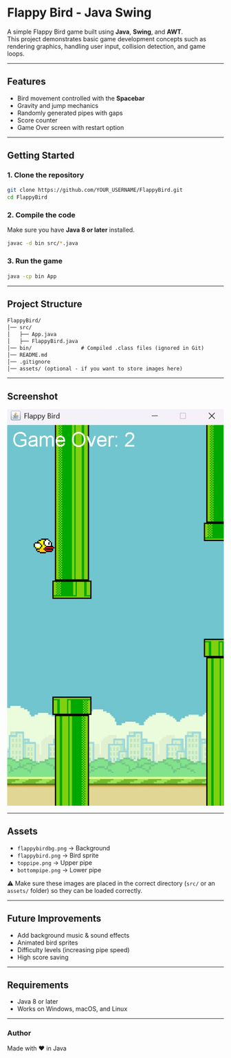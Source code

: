 # Flappy Bird - Java Swing

A simple Flappy Bird game built using **Java**, **Swing**, and **AWT**.  
This project demonstrates basic game development concepts such as rendering graphics, handling user input, collision detection, and game loops.

---

## Features
- Bird movement controlled with the **Spacebar**  
- Gravity and jump mechanics  
- Randomly generated pipes with gaps  
- Score counter  
- Game Over screen with restart option  

---

## Getting Started

### 1. Clone the repository
```bash
git clone https://github.com/YOUR_USERNAME/FlappyBird.git
cd FlappyBird
```

### 2. Compile the code
Make sure you have **Java 8 or later** installed.  
```bash
javac -d bin src/*.java
```

### 3. Run the game
```bash
java -cp bin App
```

---

## Project Structure
```
FlappyBird/
│── src/
│   ├── App.java
│   ├── FlappyBird.java
│── bin/                # Compiled .class files (ignored in Git)
│── README.md
│── .gitignore
│── assets/ (optional - if you want to store images here)
```

---

## Screenshot

![Game Screenshot](assets/screenshot.png)

---


## Assets
- `flappybirdbg.png` → Background  
- `flappybird.png` → Bird sprite  
- `toppipe.png` → Upper pipe  
- `bottompipe.png` → Lower pipe  

⚠️ Make sure these images are placed in the correct directory (`src/` or an `assets/` folder) so they can be loaded correctly.

---

## Future Improvements
- Add background music & sound effects  
- Animated bird sprites  
- Difficulty levels (increasing pipe speed)  
- High score saving  

---

## Requirements
- Java 8 or later  
- Works on Windows, macOS, and Linux  

---

### Author
Made with ❤️ in Java  
